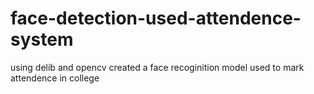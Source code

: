 # face-detection-used-attendence-system
using delib and opencv created a face recoginition model used to mark attendence in college
